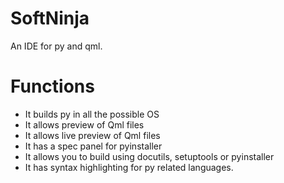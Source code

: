 # SoftNinja

An IDE for py and qml.

# Functions
- It builds py in all the possible OS
- It allows preview of Qml files
- It allows live preview of Qml files
- It has a spec panel for pyinstaller
- It allows you to build using docutils, setuptools or pyinstaller
- It has syntax highlighting for py related languages.
